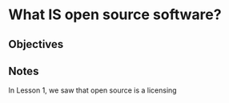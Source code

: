 # What IS open source software?

## Objectives

## Notes

In Lesson 1, we saw that open source is a licensing 
